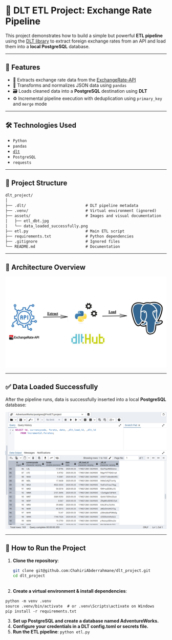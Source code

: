 # 🧪 DLT ETL Project: Exchange Rate Pipeline

This project demonstrates how to build a simple but powerful **ETL pipeline** using the [DLT library](https://github.com/dlt-hub/dlt) to extract foreign exchange rates from an API and load them into a **local PostgreSQL** database.

---

## 📌 Features

- 🔁 Extracts exchange rate data from the [ExchangeRate-API](https://www.exchangerate-api.com/)
- 🧹 Transforms and normalizes JSON data using `pandas`
- 🗃️ Loads cleaned data into a **PostgreSQL** destination using **DLT**
- ♻️ Incremental pipeline execution with deduplication using `primary_key` and `merge` mode

---

## 🛠️ Technologies Used

- `Python`
- `pandas`
- [`dlt`](https://dlthub.com/)
- `PostgreSQL`
- `requests`

---

## 📁 Project Structure

```
dlt_project/
│
├── .dlt/                          # DLT pipeline metadata
├── .venv/                         # Virtual environment (ignored)
├── assets/                        # Images and visual documentation
│   ├── etl_dbt.jpg
│   └── data_loaded_successfully.png
├── etl.py                         # Main ETL script
├── requirements.txt               # Python dependencies
├── .gitignore                     # Ignored files
└── README.md                      # Documentation

```

---

## 📸 Architecture Overview

![ETL Architecture](https://github.com/ChahiriAbderrahmane/dlt_project/blob/master/assets/etl_dbt.jpg)

---

## ✅ Data Loaded Successfully

After the pipeline runs, data is successfully inserted into a local **PostgreSQL** database:

![Data Loaded](https://github.com/ChahiriAbderrahmane/dlt_project/blob/master/assets/data_loaded_successfully.png)

---

## 🚀 How to Run the Project

1. **Clone the repository**:
   ```bash
   git clone git@github.com:ChahiriAbderrahmane/dlt_project.git
   cd dlt_project



2. **Create a virtual environment & install dependencies**:
```
python -m venv .venv
source .venv/bin/activate  # or .venv\Scripts\activate on Windows
pip install -r requirements.txt
```

3. **Set up PostgreSQL and create a database named AdventureWorks.**
4. **Configure your credentials in a DLT config.toml or secrets file.**
5. **Run the ETL pipeline**:
```python etl.py```

